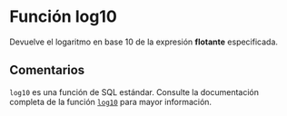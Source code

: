 ﻿---
SidebarGroup: "Funciones matemáticas"
Autogenerated: true
---

# Función  log10

Devuelve el logaritmo en base 10 de la expresión **flotante** especificada.

## Comentarios 

`log10` es una función de SQL estándar. Consulte la documentación completa de la función [`log10`](https://learn.microsoft.com/es-es/sql/t-sql/functions/log10-transact-sql) para mayor información.

